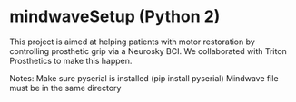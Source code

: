 # mindwaveSetup (Python 2)

This project is aimed at helping patients with motor restoration by controlling prosthetic grip via a Neurosky BCI. We collaborated with Triton Prosthetics to make this happen.

Notes:
Make sure pyserial is installed (pip install pyserial)
Mindwave file must be in the same directory
